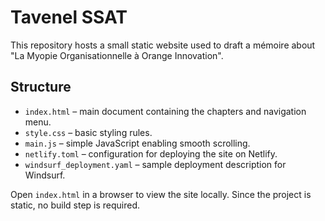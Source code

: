 # Tavenel SSAT

This repository hosts a small static website used to draft a mémoire about "La Myopie Organisationnelle à Orange Innovation".

## Structure
- `index.html` – main document containing the chapters and navigation menu.
- `style.css` – basic styling rules.
- `main.js` – simple JavaScript enabling smooth scrolling.
- `netlify.toml` – configuration for deploying the site on Netlify.
- `windsurf_deployment.yaml` – sample deployment description for Windsurf.

Open `index.html` in a browser to view the site locally. Since the project is static, no build step is required.
